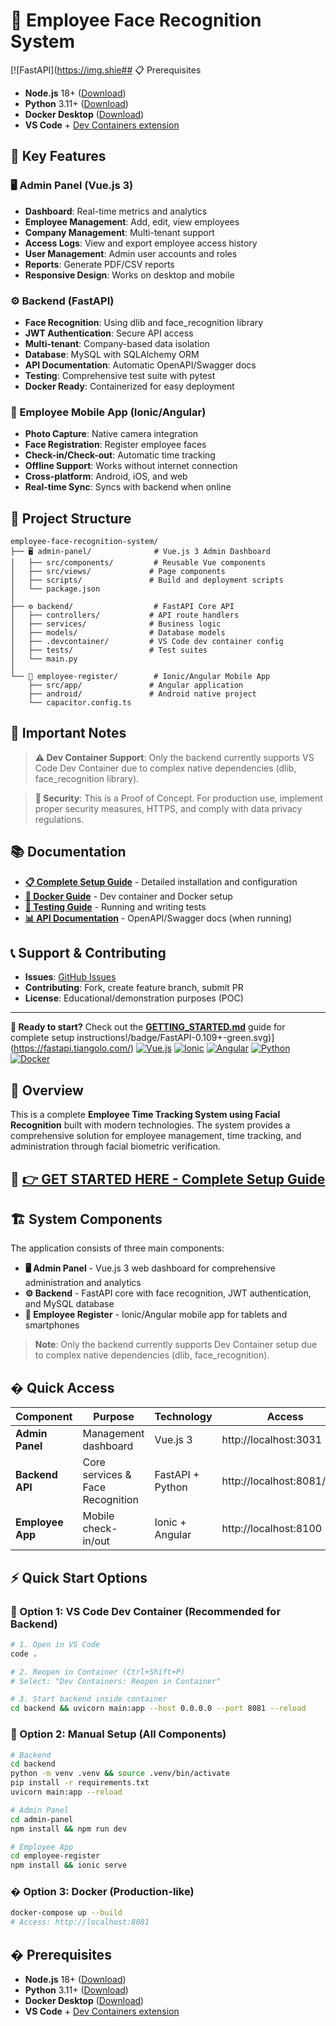 
# 🚀 Employee Face Recognition System

[![FastAPI](https://img.shie## 📋 Prerequisites

- **Node.js** 18+ ([Download](https://nodejs.org))
- **Python** 3.11+ ([Download](https://www.python.org/downloads/))
- **Docker Desktop** ([Download](https://www.docker.com/products/docker-desktop))
- **VS Code** + [Dev Containers extension](https://marketplace.visualstudio.com/items?itemName=ms-vscode-remote.remote-containers)

## 🎯 Key Features

### 🖥️ Admin Panel (Vue.js 3)
- **Dashboard**: Real-time metrics and analytics
- **Employee Management**: Add, edit, view employees
- **Company Management**: Multi-tenant support
- **Access Logs**: View and export employee access history
- **User Management**: Admin user accounts and roles
- **Reports**: Generate PDF/CSV reports
- **Responsive Design**: Works on desktop and mobile

### ⚙️ Backend (FastAPI)
- **Face Recognition**: Using dlib and face_recognition library
- **JWT Authentication**: Secure API access
- **Multi-tenant**: Company-based data isolation
- **Database**: MySQL with SQLAlchemy ORM
- **API Documentation**: Automatic OpenAPI/Swagger docs
- **Testing**: Comprehensive test suite with pytest
- **Docker Ready**: Containerized for easy deployment

### 📱 Employee Mobile App (Ionic/Angular)
- **Photo Capture**: Native camera integration
- **Face Registration**: Register employee faces
- **Check-in/Check-out**: Automatic time tracking
- **Offline Support**: Works without internet connection
- **Cross-platform**: Android, iOS, and web
- **Real-time Sync**: Syncs with backend when online

## 📁 Project Structure

```
employee-face-recognition-system/
├── 🖥️ admin-panel/              # Vue.js 3 Admin Dashboard
│   ├── src/components/         # Reusable Vue components
│   ├── src/views/             # Page components
│   ├── scripts/               # Build and deployment scripts
│   └── package.json
│
├── ⚙️ backend/                  # FastAPI Core API
│   ├── controllers/           # API route handlers
│   ├── services/              # Business logic
│   ├── models/                # Database models
│   ├── .devcontainer/         # VS Code dev container config
│   ├── tests/                 # Test suites
│   └── main.py
│
└── 📱 employee-register/        # Ionic/Angular Mobile App
    ├── src/app/               # Angular application
    ├── android/               # Android native project
    └── capacitor.config.ts
```

## 🚨 Important Notes

> **⚠️ Dev Container Support**: Only the backend currently supports VS Code Dev Container due to complex native dependencies (dlib, face_recognition library).

> **🔐 Security**: This is a Proof of Concept. For production use, implement proper security measures, HTTPS, and comply with data privacy regulations.

## 📚 Documentation

- **[📋 Complete Setup Guide](./GETTING_STARTED.md)** - Detailed installation and configuration
- **[🐳 Docker Guide](./.devcontainer/)** - Dev container and Docker setup
- **[🧪 Testing Guide](./backend/tests/)** - Running and writing tests
- **[📊 API Documentation](http://localhost:8081/docs)** - OpenAPI/Swagger docs (when running)

## 📞 Support & Contributing

- **Issues**: [GitHub Issues](https://github.com/senseiRoa/employee-face-recognition-system/issues)
- **Contributing**: Fork, create feature branch, submit PR
- **License**: Educational/demonstration purposes (POC)

---

**🎉 Ready to start?** Check out the **[GETTING_STARTED.md](./GETTING_STARTED.md)** guide for complete setup instructions!/badge/FastAPI-0.109+-green.svg)](https://fastapi.tiangolo.com/)
[![Vue.js](https://img.shields.io/badge/Vue.js-3.4+-brightgreen.svg)](https://vuejs.org/)
[![Ionic](https://img.shields.io/badge/Ionic-8.0-blue.svg)](https://ionicframework.com/)
[![Angular](https://img.shields.io/badge/Angular-20.0-red.svg)](https://angular.io/)
[![Python](https://img.shields.io/badge/Python-3.11+-blue.svg)](https://www.python.org/)
[![Docker](https://img.shields.io/badge/Docker-Ready-blue.svg)](https://www.docker.com/)

## 📌 Overview

This is a complete **Employee Time Tracking System using Facial Recognition** built with modern technologies. The system provides a comprehensive solution for employee management, time tracking, and administration through facial biometric verification.

## 🚀 **[👉 GET STARTED HERE - Complete Setup Guide](./GETTING_STARTED.md)**

## 🏗️ System Components

The application consists of three main components:

* **🖥️ Admin Panel** - Vue.js 3 web dashboard for comprehensive administration and analytics
* **⚙️ Backend** - FastAPI core with face recognition, JWT authentication, and MySQL database  
* **📱 Employee Register** - Ionic/Angular mobile app for tablets and smartphones

> **Note**: Only the backend currently supports Dev Container setup due to complex native dependencies (dlib, face_recognition).

## � Quick Access

| Component | Purpose | Technology | Access |
|-----------|---------|------------|---------|
| **Admin Panel** | Management dashboard | Vue.js 3 | http://localhost:3031 |
| **Backend API** | Core services & Face Recognition | FastAPI + Python | http://localhost:8081/docs |
| **Employee App** | Mobile check-in/out | Ionic + Angular | http://localhost:8100 |

## ⚡ Quick Start Options

### 🐳 Option 1: VS Code Dev Container (Recommended for Backend)
```bash
# 1. Open in VS Code
code .

# 2. Reopen in Container (Ctrl+Shift+P)
# Select: "Dev Containers: Reopen in Container"

# 3. Start backend inside container
cd backend && uvicorn main:app --host 0.0.0.0 --port 8081 --reload
```

### 🔧 Option 2: Manual Setup (All Components)
```bash
# Backend
cd backend
python -m venv .venv && source .venv/bin/activate
pip install -r requirements.txt
uvicorn main:app --reload

# Admin Panel  
cd admin-panel
npm install && npm run dev

# Employee App
cd employee-register  
npm install && ionic serve
```

### � Option 3: Docker (Production-like)
```bash
docker-compose up --build
# Access: http://localhost:8081
```

## � Prerequisites

- **Node.js** 18+ ([Download](https://nodejs.org))
- **Python** 3.11+ ([Download](https://www.python.org/downloads/))
- **Docker Desktop** ([Download](https://www.docker.com/products/docker-desktop))
- **VS Code** + [Dev Containers extension](https://marketplace.visualstudio.com/items?itemName=ms-vscode-remote.remote-containers)

